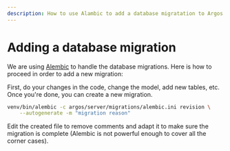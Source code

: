 ```yaml
---
description: How to use Alambic to add a database migratation to Argos.
---
```

# Adding a database migration

We are using [Alembic](https://alembic.sqlalchemy.org) to handle the database
migrations. Here is how to proceed in order to add a new migration:

First, do your changes in the code, change the model, add new tables, etc. Once
you're done, you can create a new migration.

```bash
venv/bin/alembic -c argos/server/migrations/alembic.ini revision \
    --autogenerate -m "migration reason"
```

Edit the created file to remove comments and adapt it to make sure the migration is complete (Alembic is not powerful enough to cover all the corner cases).
